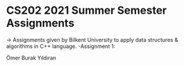 # CS202 2021 Summer Semester Assignments

-> Assignments given by Bilkent University to apply data structures & algorithms in C++ language.
  -Assignment 1: 

Ömer Burak Yıldıran
